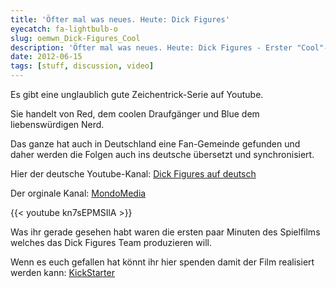 ```yaml
---
title: 'Öfter mal was neues. Heute: Dick Figures'
eyecatch: fa-lightbulb-o
slug: oemwn_Dick-Figures_Cool
description: 'Öfter mal was neues. Heute: Dick Figures - Erster "Cool"-Tag [german dub by thetrueblacky]'
date: 2012-06-15
tags: [stuff, discussion, video]
---
```


Es gibt eine unglaublich gute Zeichentrick-Serie auf Youtube.

Sie handelt von Red, dem coolen Draufgänger und Blue dem liebenswürdigen Nerd.

Das ganze hat auch in Deutschland eine Fan-Gemeinde gefunden und daher werden die Folgen auch ins deutsche übersetzt und synchronisiert.

Hier der deutsche Youtube-Kanal: [Dick Figures auf deutsch](http://www.youtube.com/watch?v=CMUW-cRh67g&list=PL33C696C7A7C703B6&feature=plcp)

Der orginale Kanal: [MondoMedia](http://www.youtube.com/show?p=qKrZOTKMhto)

{{< youtube kn7sEPMSIlA >}}

Was ihr gerade gesehen habt waren die ersten paar Minuten des Spielfilms welches das Dick Figures Team produzieren will.

Wenn es euch gefallen hat könnt ihr hier spenden damit der Film realisiert werden kann: [KickStarter](http://www.kickstarter.com/projects/dickfigures/dick-figures-the-movie?ref=live)
